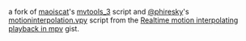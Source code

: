 a fork of [maoiscat](https://github.com/maoiscat/)'s [mvtools_3](https://github.com/maoiscat/mpv-mvtools-script/blob/main/mvtools_3.py) script and [@phiresky](https://gist.github.com/phiresky)'s [motioninterpolation.vpy](https://gist.github.com/phiresky/4bfcfbbd05b3c2ed8645?permalink_comment_id=3936120) script from the [Realtime motion interpolating playback in mpv](https://gist.github.com/phiresky/4bfcfbbd05b3c2ed8645?permalink_comment_id=3936120) gist.
